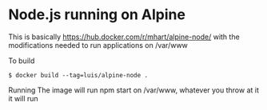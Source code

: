 # Node.js running on Alpine
This is basically https://hub.docker.com/r/mhart/alpine-node/ with the modifications needed to run applications on /var/www

To build

    $ docker build --tag=luis/alpine-node .

Running
The image will run npm start on /var/www, whatever you throw at it it will run
